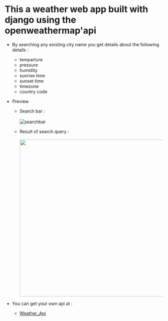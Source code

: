 # This a weather web app built with django using the openweathermap'api 
- By searching any existing city name you get details about the following details :
     - temparture
     - pressure
     - humidity 
     - sunrise time
     - sunset time
     - timezone
     - country code
- Preview  
  - Search bar :\
  \
  ![searchbar](https://user-images.githubusercontent.com/72660683/129759037-26c71219-02f4-4ca0-a3ff-d0a3522c1e9b.PNG)
  
  - Result of search query :\
  \
      <img src="https://user-images.githubusercontent.com/72660683/129759342-532475b5-4699-4689-aabf-415bbd0e30e8.PNG" height="500px" width="800px" >


- You can get your own api at :
    -  [Weather_Api](https://openweathermap.org/)
 
     
     
     
     
     
     
